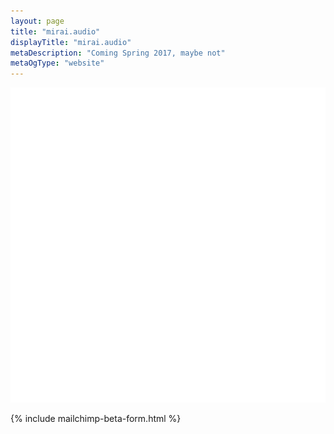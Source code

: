 ```yaml
---
layout: page
title: "mirai.audio"
displayTitle: "mirai.audio"
metaDescription: "Coming Spring 2017, maybe not"
metaOgType: "website"
---
```


<div class="t-VCenter-Child">
  <img class="Logo" src="/static/images/logo.svg" alt>

  {% include mailchimp-beta-form.html %}
</div>
